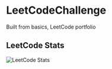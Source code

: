 # LeetCodeChallenge
Built from basics, LeetCode portfolio



## LeetCode Stats
![LeetCode Stats](https://leetcode-stats.vercel.app/api?username=IlkinAlisov)




